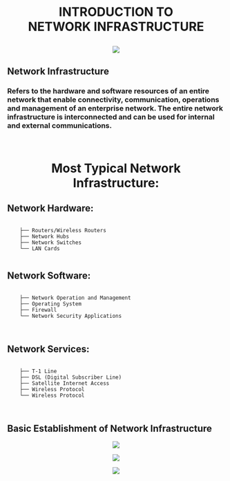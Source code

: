 
<h1><p align="center">
INTRODUCTION TO
<br>
 NETWORK INFRASTRUCTURE

</p></h1>

<p align="center">

<img src="https://user-images.githubusercontent.com/16941074/203332009-8ba4ecb3-5973-4527-99bb-f9647c755a4a.png">
</p>

## Network Infrastructure 


<h3>
<p>
Refers to the hardware and software resources of an entire network that enable connectivity, communication, operations and management of an enterprise network. The entire network infrastructure is interconnected and can be used for internal and external communications.

</p>
  </h3>
  
  <br>
  
<h1><p align="center">  Most Typical Network Infrastructure:</p> </h1>


##  Network Hardware:
```

    ├── Routers/Wireless Routers
    ├── Network Hubs
    ├── Network Switches
    └── LAN Cards
       
```

##  Network Software:
```

    ├── Network Operation and Management
    ├── Operating System
    ├── Firewall
    └── Network Security Applications

       
```

##  Network Services:
```

    ├── T-1 Line
    ├── DSL (Digital Subscriber Line)
    ├── Satellite Internet Access
    ├── Wireless Protocol
    └── Wireless Protocol

       
```

## Basic Establishment of Network Infrastructure 

<p align="center">

<img src="https://user-images.githubusercontent.com/16941074/203335675-87a81a22-e3b8-4364-add1-3994ff6bb847.png">
</p>


<p align="center">

<img src="https://user-images.githubusercontent.com/16941074/203336000-fd85efd0-60d6-43b1-b448-248e0f8d5202.png">
</p>


<p align="center">

<img src="https://user-images.githubusercontent.com/16941074/203336221-46ff1972-f217-442a-939b-67614027a3fe.png">
</p>
